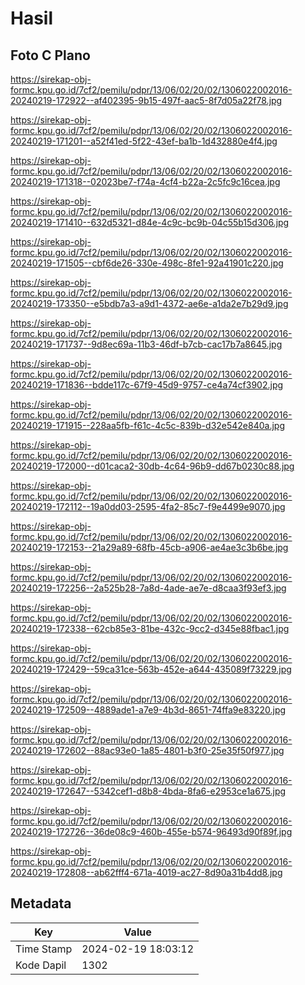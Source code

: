 # Hasil

## Foto C Plano

https://sirekap-obj-formc.kpu.go.id/7cf2/pemilu/pdpr/13/06/02/20/02/1306022002016-20240219-172922--af402395-9b15-497f-aac5-8f7d05a22f78.jpg

https://sirekap-obj-formc.kpu.go.id/7cf2/pemilu/pdpr/13/06/02/20/02/1306022002016-20240219-171201--a52f41ed-5f22-43ef-ba1b-1d432880e4f4.jpg

https://sirekap-obj-formc.kpu.go.id/7cf2/pemilu/pdpr/13/06/02/20/02/1306022002016-20240219-171318--02023be7-f74a-4cf4-b22a-2c5fc9c16cea.jpg

https://sirekap-obj-formc.kpu.go.id/7cf2/pemilu/pdpr/13/06/02/20/02/1306022002016-20240219-171410--632d5321-d84e-4c9c-bc9b-04c55b15d306.jpg

https://sirekap-obj-formc.kpu.go.id/7cf2/pemilu/pdpr/13/06/02/20/02/1306022002016-20240219-171505--cbf6de26-330e-498c-8fe1-92a41901c220.jpg

https://sirekap-obj-formc.kpu.go.id/7cf2/pemilu/pdpr/13/06/02/20/02/1306022002016-20240219-173350--e5bdb7a3-a9d1-4372-ae6e-a1da2e7b29d9.jpg

https://sirekap-obj-formc.kpu.go.id/7cf2/pemilu/pdpr/13/06/02/20/02/1306022002016-20240219-171737--9d8ec69a-11b3-46df-b7cb-cac17b7a8645.jpg

https://sirekap-obj-formc.kpu.go.id/7cf2/pemilu/pdpr/13/06/02/20/02/1306022002016-20240219-171836--bdde117c-67f9-45d9-9757-ce4a74cf3902.jpg

https://sirekap-obj-formc.kpu.go.id/7cf2/pemilu/pdpr/13/06/02/20/02/1306022002016-20240219-171915--228aa5fb-f61c-4c5c-839b-d32e542e840a.jpg

https://sirekap-obj-formc.kpu.go.id/7cf2/pemilu/pdpr/13/06/02/20/02/1306022002016-20240219-172000--d01caca2-30db-4c64-96b9-dd67b0230c88.jpg

https://sirekap-obj-formc.kpu.go.id/7cf2/pemilu/pdpr/13/06/02/20/02/1306022002016-20240219-172112--19a0dd03-2595-4fa2-85c7-f9e4499e9070.jpg

https://sirekap-obj-formc.kpu.go.id/7cf2/pemilu/pdpr/13/06/02/20/02/1306022002016-20240219-172153--21a29a89-68fb-45cb-a906-ae4ae3c3b6be.jpg

https://sirekap-obj-formc.kpu.go.id/7cf2/pemilu/pdpr/13/06/02/20/02/1306022002016-20240219-172256--2a525b28-7a8d-4ade-ae7e-d8caa3f93ef3.jpg

https://sirekap-obj-formc.kpu.go.id/7cf2/pemilu/pdpr/13/06/02/20/02/1306022002016-20240219-172338--62cb85e3-81be-432c-9cc2-d345e88fbac1.jpg

https://sirekap-obj-formc.kpu.go.id/7cf2/pemilu/pdpr/13/06/02/20/02/1306022002016-20240219-172429--59ca31ce-563b-452e-a644-435089f73229.jpg

https://sirekap-obj-formc.kpu.go.id/7cf2/pemilu/pdpr/13/06/02/20/02/1306022002016-20240219-172509--4889ade1-a7e9-4b3d-8651-74ffa9e83220.jpg

https://sirekap-obj-formc.kpu.go.id/7cf2/pemilu/pdpr/13/06/02/20/02/1306022002016-20240219-172602--88ac93e0-1a85-4801-b3f0-25e35f50f977.jpg

https://sirekap-obj-formc.kpu.go.id/7cf2/pemilu/pdpr/13/06/02/20/02/1306022002016-20240219-172647--5342cef1-d8b8-4bda-8fa6-e2953ce1a675.jpg

https://sirekap-obj-formc.kpu.go.id/7cf2/pemilu/pdpr/13/06/02/20/02/1306022002016-20240219-172726--36de08c9-460b-455e-b574-96493d90f89f.jpg

https://sirekap-obj-formc.kpu.go.id/7cf2/pemilu/pdpr/13/06/02/20/02/1306022002016-20240219-172808--ab62fff4-671a-4019-ac27-8d90a31b4dd8.jpg


## Metadata

| Key        | Value               |
| ---------- | ------------------- |
| Time Stamp | 2024-02-19 18:03:12 |
| Kode Dapil | 1302                |



